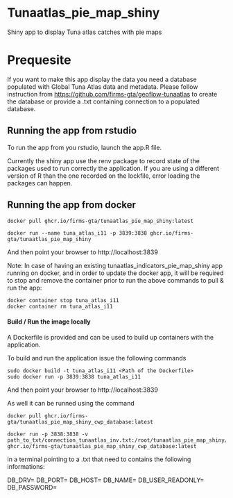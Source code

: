 # Tunaatlas_pie_map_shiny

Shiny app to display Tuna atlas catches with pie maps

# Prequesite

If you want to make this app display the data you need a database populated with Global Tuna Atlas data and metadata. Please follow instruction from https://github.com/firms-gta/geoflow-tunaatlas to create the database or provide a .txt containing connection to a populated database. 

## Running the app from rstudio

To run the app from you rstudio, launch the app.R file.

Currently the shiny app use the renv package to record state of the packages used to run correctly the application. If you are using a different version of R than the one recorded on the lockfile, error loading the packages can happen.

## Running the app from docker

```
docker pull ghcr.io/firms-gta/tunaatlas_pie_map_shiny:latest

docker run --name tuna_atlas_i11 -p 3839:3838 ghcr.io/firms-gta/tunaatlas_pie_map_shiny
```

And then point your browser to http://localhost:3839

Note: In case of having an existing tunaatlas_indicators_pie_map_shiny app running on docker, and in order to update the docker app, it will be required to stop and remove the container prior to run the above commands to pull & run the app:

```
docker container stop tuna_atlas_i11
docker container rm tuna_atlas_i11
```

#### Build / Run the image locally

A Dockerfile is provided and can be used to build up containers with the application.

To build and run the application issue the following commands
```
sudo docker build -t tuna_atlas_i11 <Path of the Dockerfile>
sudo docker run -p 3839:3838 tuna_atlas_i11
```

And then point your browser to http://localhost:3839

As well it can be runned using the command 

```
docker pull ghcr.io/firms-gta/tunaatlas_pie_map_shiny_cwp_database:latest

docker run -p 3838:3838 -v path_to_txt/connection_tunaatlas_inv.txt:/root/tunaatlas_pie_map_shiny/connection_tunaatlas_inv.txt ghcr.io/firms-gta/tunaatlas_pie_map_shiny_cwp_database:latest
```

in a terminal pointing to a .txt that need to contains the following informations:

DB_DRV=
DB_PORT=
DB_HOST=
DB_NAME=
DB_USER_READONLY=
DB_PASSWORD=
